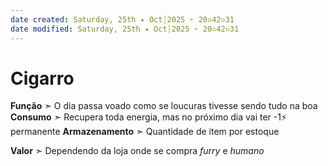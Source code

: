 ```yaml
---
date created: Saturday, 25th ✦ Oct┆2025 ➣ 20▫42▫31
date modified: Saturday, 25th ✦ Oct┆2025 ➣ 20▫42▫31
---
```


# Cigarro
**Função** ➣ O dia passa voado como se loucuras tivesse sendo tudo na boa
**Consumo** ➣ Recupera toda energia, mas no próximo dia vai ter -1⚡ permanente
**Armazenamento** ➣ Quantidade de item por estoque

**Valor** ➣ Dependendo da loja onde se compra *furry* e *humano*